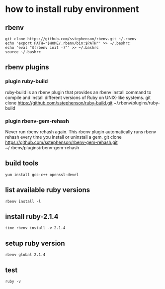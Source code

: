 # how to install ruby environment

## rbenv
    git clone https://github.com/sstephenson/rbenv.git ~/.rbenv
    echo 'export PATH="$HOME/.rbenv/bin:$PATH"' >> ~/.bashrc
    echo 'eval "$(rbenv init -)"' >> ~/.bashrc
    source ~/.bashrc

## rbenv plugins

### plugin ruby-build
ruby-build is an rbenv plugin that provides an rbenv install command to compile and install different versions of Ruby on UNIX-like systems.
    git clone https://github.com/sstephenson/ruby-build.git ~/.rbenv/plugins/ruby-build
    
### plugin rbenv-gem-rehash
Never run rbenv rehash again. This rbenv plugin automatically runs rbenv rehash every time you install or uninstall a gem.
    git clone https://github.com/sstephenson/rbenv-gem-rehash.git ~/.rbenv/plugins/rbenv-gem-rehash

## build tools
    yum install gcc-c++ openssl-devel

## list available ruby versions
    rbenv install -l

## install ruby-2.1.4
    time rbenv install -v 2.1.4

## setup ruby version
    rbenv global 2.1.4

## test
    ruby -v
